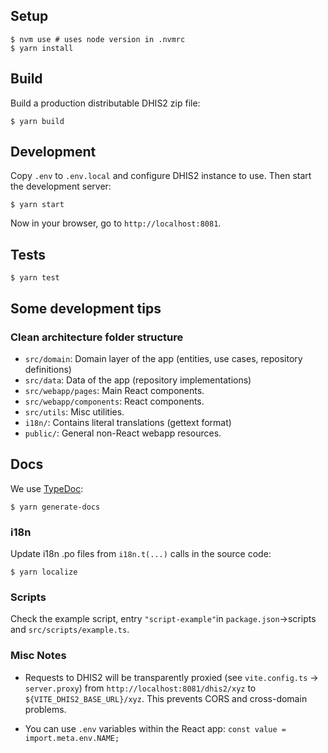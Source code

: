 ## Setup

```
$ nvm use # uses node version in .nvmrc
$ yarn install
```

## Build

Build a production distributable DHIS2 zip file:

```
$ yarn build
```

## Development

Copy `.env` to `.env.local` and configure DHIS2 instance to use. Then start the development server:

```
$ yarn start
```

Now in your browser, go to `http://localhost:8081`.

## Tests

```
$ yarn test
```

## Some development tips

### Clean architecture folder structure

-   `src/domain`: Domain layer of the app (entities, use cases, repository definitions)
-   `src/data`: Data of the app (repository implementations)
-   `src/webapp/pages`: Main React components.
-   `src/webapp/components`: React components.
-   `src/utils`: Misc utilities.
-   `i18n/`: Contains literal translations (gettext format)
-   `public/`: General non-React webapp resources.

## Docs

We use [TypeDoc](https://typedoc.org/example/):

```
$ yarn generate-docs
```

### i18n

Update i18n .po files from `i18n.t(...)` calls in the source code:

```
$ yarn localize
```

### Scripts

Check the example script, entry `"script-example"`in `package.json`->scripts and `src/scripts/example.ts`.

### Misc Notes

-   Requests to DHIS2 will be transparently proxied (see `vite.config.ts` -> `server.proxy`) from `http://localhost:8081/dhis2/xyz` to `${VITE_DHIS2_BASE_URL}/xyz`. This prevents CORS and cross-domain problems.

-   You can use `.env` variables within the React app: `const value = import.meta.env.NAME;`

